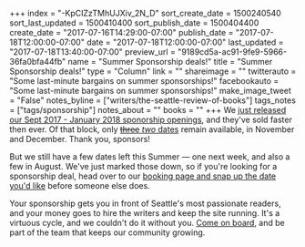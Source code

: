 +++
index = "-KpCIZzTMhUJXiv_2N_D"
sort_create_date = 1500240540
sort_last_updated = 1500410400
sort_publish_date = 1500404400
create_date = "2017-07-16T14:29:00-07:00"
publish_date = "2017-07-18T12:00:00-07:00"
date = "2017-07-18T12:00:00-07:00"
last_updated = "2017-07-18T13:40:00-07:00"
preview_url = "9189cd5a-ac91-9fe9-5966-36fa0bfa44fb"
name = "Summer Sponsorship deals!"
title = "Summer Sponsorship deals!"
type = "Column"
link = ""
shareimage = ""
twitterauto = "Some last-minute bargains on summer sponsorships!"
facebookauto = "Some last-minute bargains on summer sponsorships!"
make_image_tweet = "False"
notes_byline = ["writers/the-seattle-review-of-books"]
tags_notes = ["tags/sponsorship"]
notes_about = ""
books = ""
+++
We [just released our Sept 2017 - January 2018 sponorship openings](http://www.seattlereviewofbooks.com/notes/2017/07/03/sponsorships-now-open-through-january-2018/), and they've sold faster then ever. Of that block, only [~~three~~ _two_ dates](http://www.seattlereviewofbooks.com/sponsor/book/) remain available, in November and December. Thank you, sponsors!

But we still have a few dates left this Summer &mdash; one next week, and also a few in August. We've just marked those down, so if you're looking for a sponsorship deal, head over to our [booking page and snap up the date you'd like](http://www.seattlereviewofbooks.com/sponsor/book/) before someone else does. 

Your sponsorship gets you in front of Seattle's most passionate readers, and  your money goes to hire the writers and keep the site running. It's a virtuous cycle, and we couldn't do it without you. [Come on board](http://www.seattlereviewofbooks.com/sponsor/), and be part of the team that keeps our community growing. 